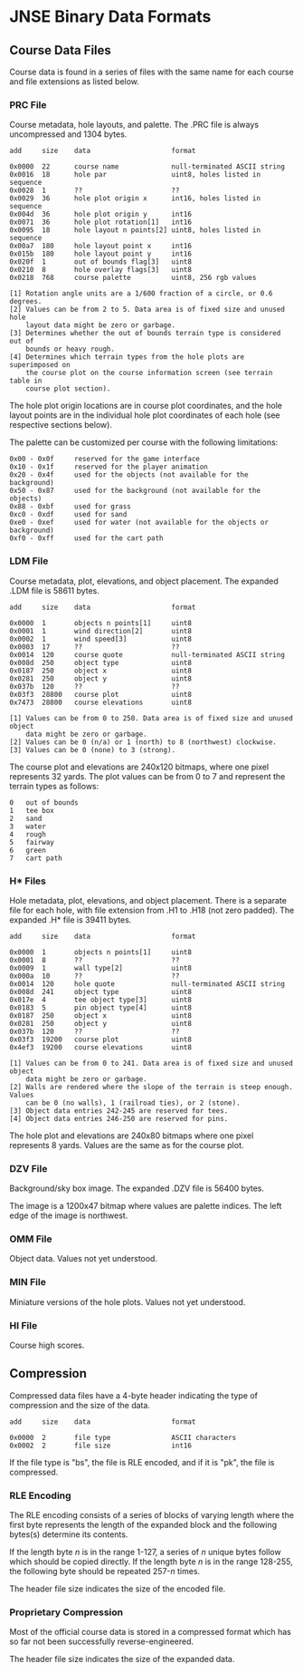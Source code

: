 # JNSE Binary Data Formats


## Course Data Files

Course data is found in a series of files with the same name for each course and file extensions as listed below.


### PRC File

Course metadata, hole layouts, and palette. The .PRC file is always uncompressed and 1304 bytes.

```
add     size    data                    format

0x0000  22      course name             null-terminated ASCII string
0x0016  18      hole par                uint8, holes listed in sequence
0x0028  1       ??                      ??
0x0029  36      hole plot origin x      int16, holes listed in sequence
0x004d  36      hole plot origin y      int16
0x0071  36      hole plot rotation[1]   int16
0x0095  18      hole layout n points[2] uint8, holes listed in sequence
0x00a7  180     hole layout point x     int16
0x015b  180     hole layout point y     int16
0x020f  1       out of bounds flag[3]   uint8
0x0210  8       hole overlay flags[3]   uint8
0x0218  768     course palette          uint8, 256 rgb values

[1] Rotation angle units are a 1/600 fraction of a circle, or 0.6 degrees.
[2] Values can be from 2 to 5. Data area is of fixed size and unused hole
    layout data might be zero or garbage.
[3] Determines whether the out of bounds terrain type is considered out of
    bounds or heavy rough.
[4] Determines which terrain types from the hole plots are superimposed on
    the course plot on the course information screen (see terrain table in
    course plot section).
```

The hole plot origin locations are in course plot coordinates, and the hole layout points are in the individual hole plot coordinates of each hole (see respective sections below).

The palette can be customized per course with the following limitations:

```
0x00 - 0x0f     reserved for the game interface
0x10 - 0x1f     reserved for the player animation
0x20 - 0x4f     used for the objects (not available for the background)
0x50 - 0x87     used for the background (not available for the objects)
0x88 - 0xbf     used for grass
0xc0 - 0xdf     used for sand
0xe0 - 0xef     used for water (not available for the objects or background)
0xf0 - 0xff     used for the cart path
```


### LDM File

Course metadata, plot, elevations, and object placement. The expanded .LDM file is 58611 bytes.

```
add     size    data                    format

0x0000  1       objects n points[1]     uint8
0x0001  1       wind direction[2]       uint8
0x0002  1       wind speed[3]           uint8
0x0003  17      ??                      ??
0x0014  120     course quote            null-terminated ASCII string
0x008d  250     object type             uint8
0x0187  250     object x                uint8
0x0281  250     object y                uint8
0x037b  120     ??                      ??
0x03f3  28800   course plot             uint8
0x7473  28800   course elevations       uint8

[1] Values can be from 0 to 250. Data area is of fixed size and unused object
    data might be zero or garbage.
[2] Values can be 0 (n/a) or 1 (north) to 8 (northwest) clockwise.
[3] Values can be 0 (none) to 3 (strong).
```

The course plot and elevations are 240x120 bitmaps, where one pixel
represents 32 yards. The plot values can be from 0 to 7 and represent the terrain types as follows:

```
0   out of bounds
1   tee box
2   sand
3   water
4   rough
5   fairway
6   green
7   cart path
```


### H* Files

Hole metadata, plot, elevations, and object placement. There is a separate file for each hole, with file extension from .H1 to .H18 (not zero padded). The expanded .H* file is 39411 bytes.

```
add     size    data                    format

0x0000  1       objects n points[1]     uint8
0x0001  8       ??                      ??
0x0009  1       wall type[2]            uint8
0x000a  10      ??                      ??
0x0014  120     hole quote              null-terminated ASCII string
0x008d  241     object type             uint8
0x017e  4       tee object type[3]      uint8
0x0183  5       pin object type[4]      uint8
0x0187  250     object x                uint8
0x0281  250     object y                uint8
0x037b  120     ??                      ??
0x03f3  19200   course plot             uint8
0x4ef3  19200   course elevations       uint8

[1] Values can be from 0 to 241. Data area is of fixed size and unused object
    data might be zero or garbage.
[2] Walls are rendered where the slope of the terrain is steep enough. Values
    can be 0 (no walls), 1 (railroad ties), or 2 (stone).
[3] Object data entries 242-245 are reserved for tees.
[4] Object data entries 246-250 are reserved for pins.
```

The hole plot and elevations are 240x80 bitmaps where one pixel represents 8 yards. Values are the same as for the course plot.


### DZV File

Background/sky box image. The expanded .DZV file is 56400 bytes.

The image is a 1200x47 bitmap where values are palette indices. The left edge of the image is northwest.


### OMM File

Object data. Values not yet understood.


### MIN File

Miniature versions of the hole plots. Values not yet understood.


### HI File

Course high scores.



## Compression

Compressed data files have a 4-byte header indicating the type of compression and the size of the data.

```
add     size    data                    format

0x0000  2       file type               ASCII characters
0x0002  2       file size               int16
```

If the file type is "bs", the file is RLE encoded, and if it is "pk", the file is compressed.


### RLE Encoding

The RLE encoding consists of a series of blocks of varying length where the first byte represents the length of the expanded block and the following bytes(s) determine its contents.

If the length byte *n* is in the range 1-127, a series of *n* unique bytes follow which should be copied directly. If the length byte *n* is in the range 128-255, the following byte should be repeated 257-*n* times.

The header file size indicates the size of the encoded file.


### Proprietary Compression

Most of the official course data is stored in a compressed format which has so far not been successfully reverse-engineered.

The header file size indicates the size of the expanded data.
